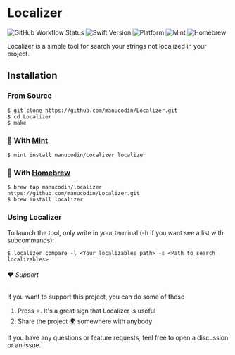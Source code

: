 # Localizer
![GitHub Workflow Status](https://img.shields.io/github/actions/workflow/status/manucodin/Localizer/main.yml?label=Testing&logo=GitHub&style=for-the-badge) ![Swift Version](https://img.shields.io/badge/Swift-5.5-blue?style=for-the-badge&logo=swift) ![Platform](https://img.shields.io/badge/Platform-macOS-orange?style=for-the-badge&logo=apple) ![Mint](https://img.shields.io/badge/Mint-darkgreen?logo=leaflet&logoColor=white&style=for-the-badge) ![Homebrew](https://img.shields.io/badge/Homebrew-orange?logo=Homebrew&logoColor=white&style=for-the-badge)


Localizer is a simple tool for search your strings not localized in your project.

## Installation

### From Source

````
$ git clone https://github.com/manucodin/Localizer.git
$ cd Localizer
$ make
````
### 🌱 With [Mint](https://github.com/yonaskolb/Mint)
````
$ mint install manucodin/Localizer localizer
````
### 🍺 With [Homebrew](https://brew.sh/index_es)
````
$ brew tap manucodin/localizer https://github.com/manucodin/Localizer.git
$ brew install localizer
````

### Using Localizer

To launch the tool, only write in your terminal (-h if you want see a list with subcommands):
````
$ localizer compare -l <Your localizables path> -s <Path to search localizables>
````

###### ❤️ Support

If you want to support this project, you can do some of these
1. Press ⭐️. It's a great sign that Localizer is useful
2. Share the project 🌍 somewhere with anybody

If you have any questions or feature requests, feel free to open a discussion or an issue.
